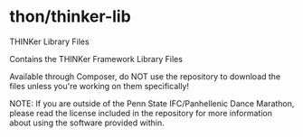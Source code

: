 thon/thinker-lib
============

THINKer Library Files

Contains the THINKer Framework Library Files

Available through Composer, do NOT use the repository to download the files unless you're working on them specifically!

NOTE: If you are outside of the Penn State IFC/Panhellenic Dance Marathon, please read the license included in the repository for more information about using the software provided within.
